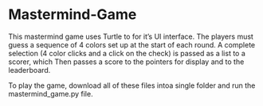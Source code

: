 # Mastermind-Game
This mastermind game uses Turtle to for it’s UI interface. The players must
guess a sequence of 4 colors set up at the start of each round.  A complete selection
(4 color clicks and a click on the check) is passed as a list to a scorer, which
Then passes a score to the pointers for display and to the leaderboard.

To play the game, download all of these files intoa  single folder and run the mastermind_game.py
file.
